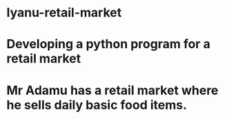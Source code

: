 # Iyanu-retail-market
# Developing a python program for a retail market
# Mr Adamu has a retail market where he sells daily basic food items. 
